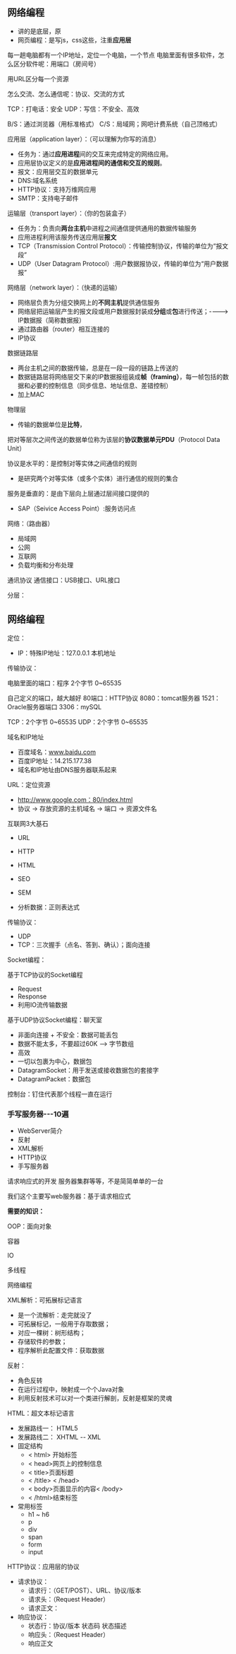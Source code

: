 ## 网络编程

- 讲的是底层，原
- 网页编程：是写js，css这些，注重**应用层**



每一趟电脑都有一个IP地址，定位一个电脑，一个节点
电脑里面有很多软件，怎么区分软件呢：用端口（房间号）

用URL区分每一个资源

怎么交流、怎么通信呢：协议、交流的方式

TCP：打电话：安全
UDP：写信：不安全、高效

B/S：通过浏览器（用标准格式） 
C/S：局域网；网吧计费系统（自己顶格式）

应用层（application layer）：（可以理解为你写的消息）
- 任务为：通过**应用进程**间的交互来完成特定的网络应用。
- 应用层协议定义的是**应用进程间的通信和交互的规则**。
- 报文：应用层交互的数据单元
- DNS:域名系统
- HTTP协议：支持万维网应用
- SMTP：支持电子邮件

运输层（transport layer）：（你的包装盒子）
- 任务为：负责向**两台主机**中进程之间通信提供通用的数据传输服务
- 应用进程利用该服务传送应用层**报文**
- TCP（Transmission Control Protocol）：传输控制协议，传输的单位为“报文段”
- UDP（User Datagram Protocol）:用户数据报协议，传输的单位为“用户数据报”

网络层（network layer）：（快递的运输）
- 网络层负责为分组交换网上的**不同主机**提供通信服务
- 网络层把运输层产生的报文段或用户数据报封装成**分组**或**包**进行传送；----> IP数据报（简称数据报）
- 通过路由器（router）相互连接的
- IP协议

数据链路层
- 两台主机之间的数据传输，总是在一段一段的链路上传送的
- 数据链路层将网络层交下来的IP数据报组装成**帧（framing）**，每一帧包括的数据和必要的控制信息（同步信息、地址信息、差错控制）
- 加上MAC

物理层
- 传输的数据单位是**比特**，

把对等层次之间传送的数据单位称为该层的**协议数据单元PDU**（Protocol Data Unit）


协议是水平的：是控制对等实体之间通信的规则
- 是研究两个对等实体（或多个实体）进行通信的规则的集合

服务是垂直的：是由下层向上层通过层间接口提供的
- SAP（Seivice Access Point）:服务访问点

网络：（路由器）
- 局域网
- 公网
- 互联网
- 负载均衡和分布处理

通讯协议
通信接口：USB接口、URL接口

分层：

## 网络编程

定位：
- IP：特殊IP地址：127.0.0.1 本机地址

传输协议：

电脑里面的端口：程序  2个字节  0~65535

自己定义的端口，越大越好
80端口：HTTP协议 
8080：tomcat服务器
1521：Oracle服务器端口
3306：mySQL

TCP：2个字节  0~65535
UDP：2个字节  0~65535

域名和IP地址
- 百度域名：www.baidu.com
- 百度IP地址：14.215.177.38
- 域名和IP地址由DNS服务器联系起来

URL：定位资源
- http://www.google.com：80/index.html
- 协议 -> 存放资源的主机域名 -> 端口 -> 资源文件名       

互联网3大基石
- URL
- HTTP
- HTML      

- SEO   
- SEM
- 分析数据：正则表达式      

传输协议：
- UDP
- TCP：三次握手（点名、答到、确认）；面向连接

Socket编程：

基于TCP协议的Socket编程
- Request
- Response
- 利用IO流传输数据

基于UDP协议Socket编程：聊天室
- 非面向连接 + 不安全：数据可能丢包
- 数据不能太多，不要超过60K --> 字节数组
- 高效
- 一切以包裹为中心，数据包
- DatagramSocket：用于发送或接收数据包的套接字
- DatagramPacket：数据包


控制台：钉住代表那个线程一直在运行

### 手写服务器---10遍

- WebServer简介
- 反射
- XML解析
- HTTP协议
- 手写服务器

请求响应式的开发
服务器集群等等，不是简简单单的一台

我们这个主要写web服务器：基于请求相应式

**需要的知识：**

OOP：面向对象

容器

IO

多线程

网络编程

XML解析：可拓展标记语言
- 是一个流解析：走完就没了
- 可拓展标记，一般用于存取数据；
- 对应一棵树：树形结构；
- 存储软件的参数；
- 程序解析此配置文件：获取数据


反射：
- 角色反转
- 在运行过程中，映射成一个个Java对象
- 利用反射技术可以对一个类进行解剖，反射是框架的灵魂

HTML：超文本标记语言
- 发展路线一： HTML5
- 发展路线二： XHTML -- XML
- 固定结构
	- < html> 开始标签
	- < head>网页上的控制信息  
	- < title>页面标题
	- < /title> < /head> 
	- < body>页面显示的内容< /body>
	- < /html>结束标签
- 常用标签
	- h1 ~ h6
	- p
	- div
	- span
	- form
	- input

HTTP协议：应用层的协议
- 请求协议：
	- 请求行：（GET/POST）、URL、协议/版本
	- 请求头：（Request Header）
	- 请求正文：
- 响应协议：
	- 状态行：协议/版本 状态码 状态描述
	- 响应头：（Request Header）
	- 响应正文
